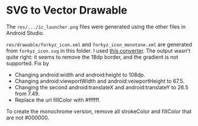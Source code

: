 # SVG to Vector Drawable

The `res/.../ic_launcher.png` files were generated using the other files in Android Studio.

`res/drawable/forkyz_icon.xml` and `forkyz_icon_monotone.xml` are generated from `forkyz_icon.svg` in this folder. I used [this converter][svg-to-android]. The output wasn't quite right: it seems to remove the 18dp border, and the gradient is not supported. Fix by

* Changing android:width and android:height to 108dp.
* Changing android:viewportWidth and android:veiwportHeight to 67.5.
* Changing the second android:translateX and android:translateY to 26.5 from 7.49.
* Replace the url fillColor with #ffffff.

To create the monochrome version, remove all strokeColor and fillColor that are not #000000.

[svg-to-android]: http://inloop.github.io/svg2android/


